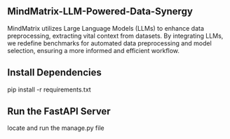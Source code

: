 ## MindMatrix-LLM-Powered-Data-Synergy

MindMatrix utilizes Large Language Models (LLMs) to enhance data preprocessing, extracting vital context from datasets. By integrating LLMs, we redefine benchmarks for automated data preprocessing and model selection, ensuring a more informed and efficient workflow.

## Install Dependencies
pip install -r requirements.txt

## Run the FastAPI Server
locate and run the manage.py file 
